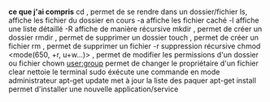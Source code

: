 **ce que j'ai compris**
cd <chemin>, permet de se rendre dans un dossier/fichier
ls, affiche les fichier du dossier en cours
-a affiche les fichier caché
-l affiche une liste détaillé
-R affiche de manière récursive
mkdir <chemin>, permet de créer un dossier
rmdir <chemin>, permet de supprimer un dossier
touch <cheminfichier>, permet de créer un fichier
rm <cheminfichier>, permet de supprimer un fichier
-r suppression récursive
chmod <mode(650, +r, u+w...)> <cheminfichier>, permet de modifier les permissions d'un dossier ou fichier
chown <user:group> <cheminfichier> permet de changer le propriétaire d'un fichier
clear nettoie le terminal
sudo <commande> éxécute une commande en mode administrateur
apt-get update met à jour la liste des paquer
apt-get install <nom> permet d'installer une nouvelle application/service
